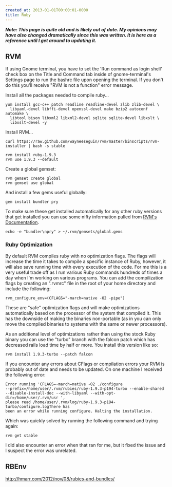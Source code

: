 ```yaml
---
created_at: 2013-01-01T00:00:01-0000
title: Ruby
---
```


***Note: This page is quite old and is likely out of date. My opinions may have
also changed dramatically since this was written. It is here as a reference
until I get around to updating it.***

## RVM

If using Gnome terminal, you have to set the 'Run command as login shell' check
box on the Title and Command tab inside of gnome-terminal's Settings page to
run the bashrc file upon opening the terminal. If you don't do this you'll
receive "RVM is not a function" error message.

Install all the packages needed to compile ruby...

```
yum install gcc-c++ patch readline readline-devel zlib zlib-devel \
  libyaml-devel libffi-devel openssl-devel make bzip2 autoconf automake \
  libtool bison libxml2 libxml2-devel sqlite sqlite-devel libxslt \
  libxslt-devel -y
```

Install RVM...

```
curl https://raw.github.com/wayneeseguin/rvm/master/binscripts/rvm-installer | bash -s stable
```

```
rvm install ruby-1.9.3
rvm use 1.9.3 --default
```

Create a global gemset:

```
rvm gemset create global
rvm gemset use global
```

And install a few gems useful globally:

```
gem install bundler pry
```

To make sure these get installed automatically for any other ruby versions that
get installed you can use some nifty information pulled from [RVM's
Documentation][1].

```
echo -e "bundler\npry" > ~/.rvm/gemsets/global.gems
```

### Ruby Optimization

By default RVM compiles ruby with no optimization flags. The flags will
increase the time it takes to compile a specific instance of Ruby, however, it
will also save running time with every execution of the code. For me this is a
very useful trade off as I run various Ruby commands hundreds of times a day
when I'm working on various programs. You can add the compilization flags by
creating an ".rvmrc" file in the root of your home directory and include the
following:

```
rvm_configure_env=(CFLAGS="-march=native -O2 -pipe")
```

These are "safe" optimization flags and will make optimizations automatically
based on the processor of the system that compiled it. This has the downside of
making the binaries non-portable (as in you can only move the compiled binaries
to systems with the same or newer processors).

As an additional level of optimizations rather than using the stock Ruby binary
you can use the "turbo" branch with the falcon patch which has decreased rails
load time by half or more. You install this version like so:

```
rvm install 1.9.3-turbo --patch falcon
```

If you encounter any errors about CFlags or compilation errors your RVM is
probably out of date and needs to be updated. On one machine I received the
following error:

```
Error running 'CFLAGS=-march=native -O2 ./configure
--prefix=/home/user/.rvm/rubies/ruby-1.9.3-p194-turbo --enable-shared
--disable-install-doc --with-libyaml --with-opt-dir=/home/user/.rvm/usr ',
please read /home/user/.rvm/log/ruby-1.9.3-p194-turbo/configure.logThere has
been an error while running configure. Halting the installation.
```

Which was quickly solved by running the following command and trying again:

```
rvm get stable
```

I did also encounter an error when that ran for me, but it fixed the issue and
I suspect the error was unrelated.

## RBEnv

http://hmarr.com/2012/nov/08/rubies-and-bundles/

[1]: https://rvm.io/gemsets/initial/
